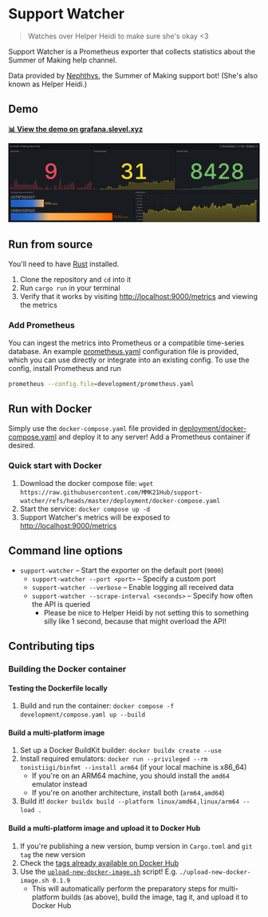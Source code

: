 # Support Watcher

> Watches over Helper Heidi to make sure she's okay <3

Support Watcher is a Prometheus exporter that collects statistics about the Summer of Making help channel.

Data provided by [Nephthys](https://nephthys.hackclub.com/), the Summer of Making support bot! (She's also known as Helper Heidi.)

## Demo

**[📊 View the demo on grafana.slevel.xyz](https://grafana.slevel.xyz/public-dashboards/d07313df925b4d2eafc84956f5cb72c4?from=now-12h&to=now&timezone=browser)**

[![A Grafana dashboard with stats from Support Watcher](assets/v0.1-screenshot.png)](https://grafana.slevel.xyz/public-dashboards/d07313df925b4d2eafc84956f5cb72c4?from=now-12h&to=now&timezone=browser)

## Run from source

You'll need to have [Rust](https://www.rust-lang.org/tools/install) installed.

1. Clone the repository and `cd` into it
2. Run `cargo run` in your terminal
3. Verify that it works by visiting <http://localhost:9000/metrics> and viewing the metrics

### Add Prometheus

You can ingest the metrics into Prometheus or a compatible time-series database. An example [prometheus.yaml](development/prometheus.yaml) configuration file is provided, which you can use directly or integrate into an existing config. To use the config, install Prometheus and run

```bash
prometheus --config.file=development/prometheus.yaml
```

## Run with Docker

Simply use the `docker-compose.yaml` file provided in [deployment/docker-compose.yaml](deployment/docker-compose.yaml) and deploy it to any server! Add a Prometheus container if desired.

### Quick start with Docker

1. Download the docker compose file: `wget https://raw.githubusercontent.com/MMK21Hub/support-watcher/refs/heads/master/deployment/docker-compose.yaml`
2. Start the service: `docker compose up -d`
3. Support Watcher's metrics will be exposed to <http://localhost:9000/metrics>

## Command line options

- `support-watcher` &ndash; Start the exporter on the default port (`9000`)
  - `support-watcher --port <port>` &ndash; Specify a custom port
  - `support-watcher --verbose` &ndash; Enable logging all received data
  - `support-watcher --scrape-interval <seconds>` &ndash; Specify how often the API is queried
    - Please be nice to Helper Heidi by not setting this to something silly like 1 second, because that might overload the API!

## Contributing tips

### Building the Docker container

#### Testing the Dockerfile locally

1. Build and run the container: `docker compose -f development/compose.yaml up --build`

#### Build a multi-platform image

1. Set up a Docker BuildKit builder: `docker buildx create --use`
2. Install required emulators: `docker run --privileged --rm tonistiigi/binfmt --install arm64` (if your local machine is x86_64)
   - If you're on an ARM64 machine, you should install the `amd64` emulator instead
   - If you're on another architecture, install both (`arm64,amd64`)
3. Build it! `docker buildx build --platform linux/amd64,linux/arm64 --load .`

#### Build a multi-platform image and upload it to Docker Hub

1. If you're publishing a new version, bump version in `Cargo.toml` and `git tag` the new version
2. Check the [tags already available on Docker Hub](https://hub.docker.com/r/mmk21/support-watcher/tags)
3. Use the [`upload-new-docker-image.sh`](upload-new-docker-image.sh) script! E.g. `./upload-new-docker-image.sh 0.1.9`
   - This will automatically perform the preparatory steps for multi-platform builds (as above), build the image, tag it, and upload it to Docker Hub
